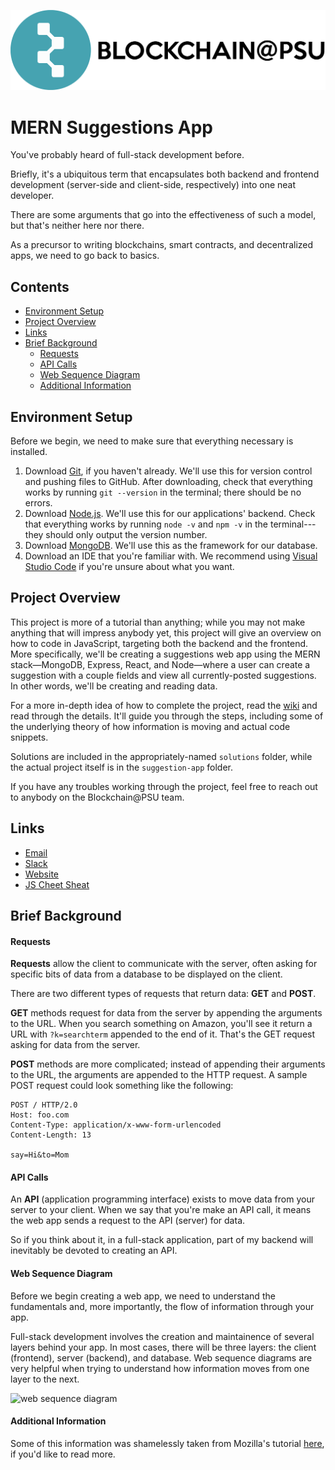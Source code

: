 ![blockchain@psu logo](https://github.com/blockchainpsu/mern-suggestions/blob/master/assets/horizontal-logo.png)
# MERN Suggestions App

You've probably heard of full-stack development before.

Briefly, it's a ubiquitous term that encapsulates both backend and frontend development (server-side and client-side, respectively) into one neat developer.

There are some arguments that go into the effectiveness of such a model, but that's neither here nor there.

As a precursor to writing blockchains, smart contracts, and decentralized apps, we need to go back to basics.

## Contents

- [Environment Setup](https://github.com/blockchainpsu/mern-suggestions#Environment-Setup)
- [Project Overview](https://github.com/blockchainpsu/mern-suggestions#Project-Overview)
- [Links](https://github.com/blockchainpsu/mern-suggestions#Links)
- [Brief Background](https://github.com/blockchainpsu/mern-suggestions#Brief-Background)
  - [Requests](https://github.com/blockchainpsu/mern-suggestions#Requests)
  - [API Calls](https://github.com/blockchainpsu/mern-suggestions#API-Calls)
  - [Web Sequence Diagram](https://github.com/blockchainpsu/mern-suggestions#Web-Sequence-Diagram)
  - [Additional Information](https://github.com/blockchainpsu/mern-suggestions#Additional-Information)

## Environment Setup

Before we begin, we need to make sure that everything necessary is installed.

1. Download [Git](https://git-scm.com/downloads), if you haven't already. We'll use this for version control and pushing files to GitHub. After downloading, check that everything works by running `git --version` in the terminal; there should be no errors.
2. Download [Node.js](https://nodejs.org/en/download/). We'll use this for our applications' backend. Check that everything works by running `node -v` and `npm -v` in the terminal---they should only output the version number.
3. Download [MongoDB](https://www.mongodb.com/download-center/community). We'll use this as the framework for our database. 
4. Download an IDE that you're familiar with. We recommend using [Visual Studio Code](https://code.visualstudio.com/) if you're unsure about what you want.

## Project Overview

This project is more of a tutorial than anything; while you may not make anything that will impress anybody yet, this project will give an overview on how to code in JavaScript, targeting both the backend and the frontend. More specifically, we'll be creating a suggestions web app using the MERN stack&mdash;MongoDB, Express, React, and Node&mdash;where a user can create a suggestion with a couple fields and view all currently-posted suggestions. In other words, we'll be creating and reading data.

For a more in-depth idea of how to complete the project, read the [wiki](https://github.com/blockchainpsu/mern-suggestions/wiki) and read through the details. It'll guide you through the steps, including some of the underlying theory of how information is moving and actual code snippets.

Solutions are included in the appropriately-named `solutions` folder, while the actual project itself is in the `suggestion-app` folder.

If you have any troubles working through the project, feel free to reach out to anybody on the Blockchain@PSU team.

## Links

- [Email](mailto:blockchain.psu@gmail.com)
- [Slack](https://tinyurl.com/blockchainpsu-slack-fa20)
- [Website](https://blockchainpsu.com)
- [JS Cheet Sheat](https://htmlcheatsheet.com/js/)

## Brief Background

#### Requests

**Requests** allow the client to communicate with the server, often asking for specific bits of data from a database to be displayed on the client.

There are two different types of requests that return data: **GET** and **POST**.

**GET** methods request for data from the server by appending the arguments to the URL. When you search something on Amazon, you'll see it return a URL with `?k=searchterm` appended to the end of it. That's the GET request asking for data from the server.

**POST** methods are more complicated; instead of appending their arguments to the URL, the arguments are appended to the HTTP request. A sample POST request could look something like the following:

```
POST / HTTP/2.0
Host: foo.com
Content-Type: application/x-www-form-urlencoded
Content-Length: 13

say=Hi&to=Mom
```

#### API Calls

An **API** (application programming interface) exists to move data from your server to your client. When we say that you're make an API call, it means the web app sends a request to the API (server) for data.

So if you think about it, in a full-stack application, part of my backend will inevitably be devoted to creating an API.

#### Web Sequence Diagram

Before we begin creating a web app, we need to understand the fundamentals and, more importantly, the flow of information through your app.

Full-stack development involves the creation and maintainence of several layers behind your app. In most cases, there will be three layers: the client (frontend), server (backend), and database. Web sequence diagrams are very helpful when trying to understand how information moves from one layer to the next.

![web sequence diagram](https://raw.githubusercontent.com/blockchainpsu/mern-suggestions/blob/master/assets/websequencediagram.png)

####  Additional Information

Some of this information was shamelessly taken from Mozilla's tutorial [here](https://developer.mozilla.org/en-US/docs/Learn/Forms/Sending_and_retrieving_form_data), if you'd like to read more.
